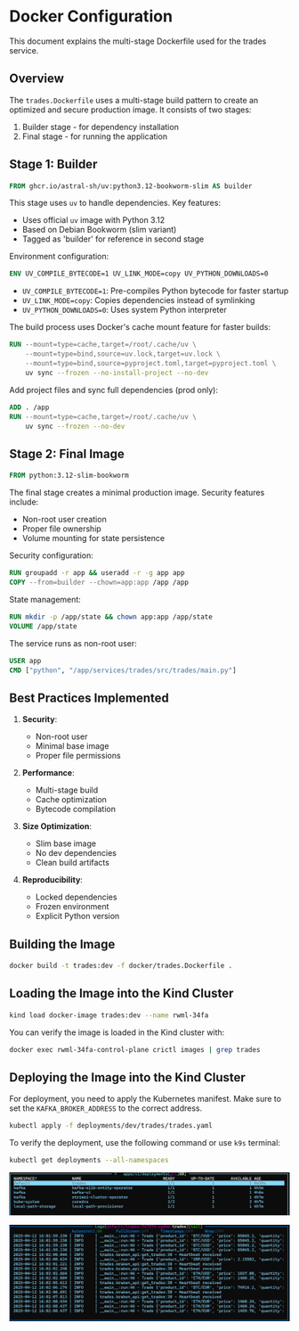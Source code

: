 # Docker Configuration

This document explains the multi-stage Dockerfile used for the trades service.

## Overview

The `trades.Dockerfile` uses a multi-stage build pattern to create an optimized and secure production image. It consists of two stages:

1. Builder stage - for dependency installation
1. Final stage - for running the application

## Stage 1: Builder

```dockerfile
FROM ghcr.io/astral-sh/uv:python3.12-bookworm-slim AS builder
```

This stage uses `uv` to handle dependencies. Key features:

- Uses official `uv` image with Python 3.12
- Based on Debian Bookworm (slim variant)
- Tagged as 'builder' for reference in second stage

Environment configuration:

```dockerfile
ENV UV_COMPILE_BYTECODE=1 UV_LINK_MODE=copy UV_PYTHON_DOWNLOADS=0
```

- `UV_COMPILE_BYTECODE=1`: Pre-compiles Python bytecode for faster startup
- `UV_LINK_MODE=copy`: Copies dependencies instead of symlinking
- `UV_PYTHON_DOWNLOADS=0`: Uses system Python interpreter

The build process uses Docker's cache mount feature for faster builds:

```dockerfile
RUN --mount=type=cache,target=/root/.cache/uv \
    --mount=type=bind,source=uv.lock,target=uv.lock \
    --mount=type=bind,source=pyproject.toml,target=pyproject.toml \
    uv sync --frozen --no-install-project --no-dev
```

Add project files and sync full dependencies (prod only):

```dockerfile
ADD . /app
RUN --mount=type=cache,target=/root/.cache/uv \
    uv sync --frozen --no-dev
```

## Stage 2: Final Image

```dockerfile
FROM python:3.12-slim-bookworm
```

The final stage creates a minimal production image. Security features include:

- Non-root user creation
- Proper file ownership
- Volume mounting for state persistence

Security configuration:

```dockerfile
RUN groupadd -r app && useradd -r -g app app
COPY --from=builder --chown=app:app /app /app
```

State management:

```dockerfile
RUN mkdir -p /app/state && chown app:app /app/state
VOLUME /app/state
```

The service runs as non-root user:

```dockerfile
USER app
CMD ["python", "/app/services/trades/src/trades/main.py"]
```

## Best Practices Implemented

1. **Security**:

   - Non-root user
   - Minimal base image
   - Proper file permissions

1. **Performance**:

   - Multi-stage build
   - Cache optimization
   - Bytecode compilation

1. **Size Optimization**:

   - Slim base image
   - No dev dependencies
   - Clean build artifacts

1. **Reproducibility**:

   - Locked dependencies
   - Frozen environment
   - Explicit Python version

## Building the Image

```bash
docker build -t trades:dev -f docker/trades.Dockerfile .
```

## Loading the Image into the Kind Cluster

```bash
kind load docker-image trades:dev --name rwml-34fa
```

You can verify the image is loaded in the Kind cluster with:

```bash
docker exec rwml-34fa-control-plane crictl images | grep trades
```

## Deploying the Image into the Kind Cluster

For deployment, you need to apply the Kubernetes manifest. Make sure to set the `KAFKA_BROKER_ADDRESS` to the correct address.

```bash
kubectl apply -f deployments/dev/trades/trades.yaml
```

To verify the deployment, use the following command or use `k9s` terminal:

```bash
kubectl get deployments --all-namespaces
```

![deployment trades](../images/deployment_trades1.png)

![deployment trades](../images/deployment_trades2.png)
